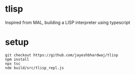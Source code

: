 # tlisp

Inspired from MAL, building a LISP interpreter using typescript

# setup
```
git checkout https://github.com/jayeshbhardwaj/tlisp
npm install
npx tsc
nde build/src/tlisp_repl.js
```

